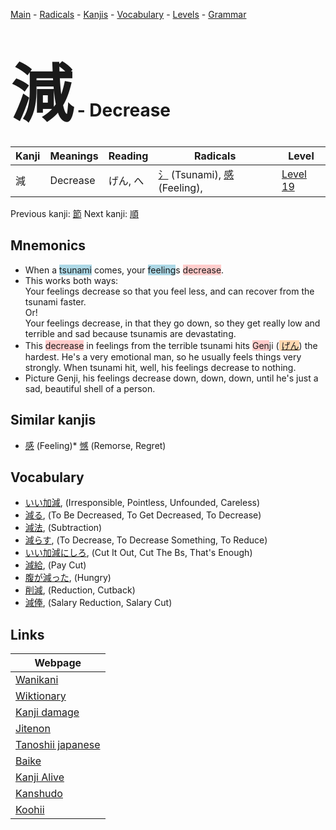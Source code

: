 <style> bigfont {font-size: 100px}</style>
[Main](../README.md) -
[Radicals](../radicals.md) -
[Kanjis](../kanjis.md) -
[Vocabulary](../vocabulary.md) -
[Levels](../levels.md) -
[Grammar](../grammar.md)
# <bigfont> 減</bigfont> - Decrease 

| Kanji | Meanings | Reading | Radicals | Level |
| --- | --- | --- | --- | --- |
| 減 | Decrease | げん, へ | [氵](../radicals/氵.md) (Tsunami), [感](../radicals/感.md) (Feeling),  | [Level 19](../levels/wk_level19.md) |

Previous kanji: [節](節.md) Next kanji: [順](順.md) 

## Mnemonics
 * When a <span style="background-color:#ADD8E6"> tsunami</span> comes, your <span style="background-color:#ADD8E6"> feeling</span>s <span style="background-color:#ffcccb"> decrease</span>.
* This works both ways:<br />Your feelings decrease so that you feel less, and can recover from the tsunami faster.<br />Or!<br />Your feelings decrease, in that they go down, so they get really low and terrible and sad because tsunamis are devastating.
* This <span style="background-color:#ffcccb"> decrease</span> in feelings from the terrible tsunami hits <span style="background-color:#ffcccb"> Gen</span>ji (<span style="background-color:#fed8b1"> [げん](https://jisho.org/search/げん)</span>) the hardest. He's a very emotional man, so he usually feels things very strongly. When tsunami hit, well, his feelings decrease to nothing. 
* Picture Genji, his feelings decrease down, down, down, until he's just a sad, beautiful shell of a person.


## Similar kanjis
 * [感](感.md) (Feeling)* [憾](憾.md) (Remorse, Regret)


## Vocabulary
 * [いい加減](../vocabulary/減.md), (Irresponsible, Pointless, Unfounded, Careless)
* [減る](../vocabulary/減.md), (To Be Decreased, To Get Decreased, To Decrease)
* [減法](../vocabulary/減.md), (Subtraction)
* [減らす](../vocabulary/減.md), (To Decrease, To Decrease Something, To Reduce)
* [いい加減にしろ](../vocabulary/減.md), (Cut It Out, Cut The Bs, That's Enough)
* [減給](../vocabulary/減.md), (Pay Cut)
* [腹が減った](../vocabulary/減.md), (Hungry)
* [削減](../vocabulary/減.md), (Reduction, Cutback)
* [減俸](../vocabulary/減.md), (Salary Reduction, Salary Cut)



## Links 

| Webpage |
| --- |
| [Wanikani          ](https://www.wanikani.com/kanji/減) |
| [Wiktionary        ](https://en.wiktionary.org/wiki/減) |
| [Kanji damage      ](http://www.kanjidamage.com/kanji/search?utf8=✓&q=減) |
| [Jitenon           ](https://jitenon.com/kanji/減) |
| [Tanoshii japanese ](https://www.tanoshiijapanese.com/dictionary/kanji.cfm?k=減) |
| [Baike             ](https://baike.baidu.com/item/減) |
| [Kanji Alive       ](https://app.kanjialive.com/減) |
| [Kanshudo          ](https://www.kanshudo.com/searchmn?q=減) |
| [Koohii            ](https://kanji.koohii.com/study/kanji/減) |
